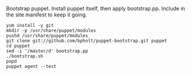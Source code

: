 Bootstrap puppet. Install puppet itself, then apply bootstrap.pp. Include in the site manifest to keep it going.

	yum install -y git
	mkdir -p /usr/share/puppet/modules
	pushd /usr/share/puppet/modules
	git clone git://github.com/bpholt/puppet-bootstrap.git puppet
	cd puppet
	sed -i '/master/d' bootstrap.pp
	./bootstrap.sh
	popd
	puppet agent --test
